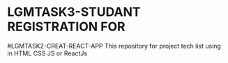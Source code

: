 # LGMTASK3-STUDANT REGISTRATION FOR
#LGMTASK2-CREAT-REACT-APP
This repository for project tech list using in HTML CSS JS or ReactJs
